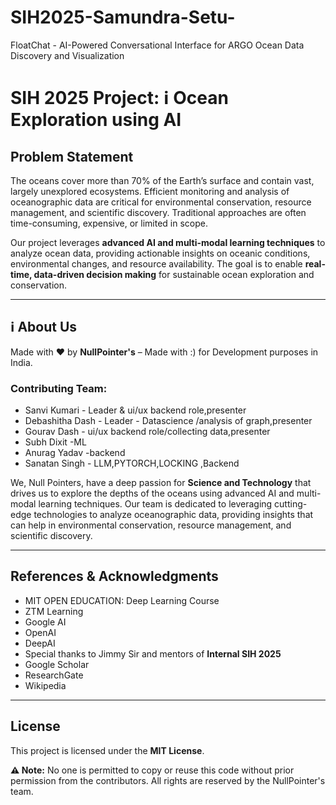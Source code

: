 # SIH2025-Samundra-Setu-
FloatChat - AI-Powered Conversational Interface for ARGO Ocean Data Discovery and Visualization
# SIH 2025 Project: ℹ️ Ocean Exploration using AI

## Problem Statement
The oceans cover more than 70% of the Earth’s surface and contain vast, largely unexplored ecosystems. Efficient monitoring and analysis of oceanographic data are critical for environmental conservation, resource management, and scientific discovery. Traditional approaches are often time-consuming, expensive, or limited in scope.  

Our project leverages **advanced AI and multi-modal learning techniques** to analyze ocean data, providing actionable insights on oceanic conditions, environmental changes, and resource availability. The goal is to enable **real-time, data-driven decision making** for sustainable ocean exploration and conservation.  

---

## ℹ️ About Us
Made with ❤️ by **NullPointer's** – Made with :) for Development purposes in India. 

### Contributing Team:
- Sanvi Kumari  - Leader & ui/ux backend role,presenter
- Debashitha Dash  - Leader - Datascience /analysis of graph,presenter
- Gourav Dash  - ui/ux backend role/collecting data,presenter
- Subh Dixit  -ML
- Anurag Yadav  -backend
- Sanatan Singh  - LLM,PYTORCH,LOCKING ,Backend

We, Null Pointers, have a deep passion for **Science and Technology** that drives us to explore the depths of the oceans using advanced AI and multi-modal learning techniques. Our team is dedicated to leveraging cutting-edge technologies to analyze oceanographic data, providing insights that can help in environmental conservation, resource management, and scientific discovery.

---

## References & Acknowledgments
- MIT OPEN EDUCATION: Deep Learning Course  
- ZTM Learning  
- Google AI  
- OpenAI  
- DeepAI  
- Special thanks to Jimmy Sir  and mentors of **Internal SIH 2025**  
- Google Scholar  
- ResearchGate  
- Wikipedia  

---

## License
This project is licensed under the **MIT License**.  

**⚠️ Note:** No one is permitted to copy or reuse this code without prior permission from the contributors. All rights are reserved by the NullPointer's team.


